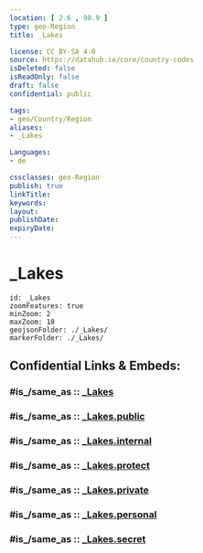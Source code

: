 ```yaml
---
location: [ 2.6 , 98.9 ] 
type: geo-Region
title: _Lakes

license: CC BY-SA 4.0
source: https://datahub.io/core/country-codes
isDeleted: false
isReadOnly: false
draft: false
confidential: public

tags:
- geo/Country/Region
aliases:
- _Lakes

Languages:
- de

cssclasses: geo-Region
publish: true
linkTitle: 
keywords: 
layout: 
publishDate: 
expiryDate: 
---
```


# _Lakes

```leaflet
id: _Lakes
zoomFeatures: true 
minZoom: 2 
maxZoom: 18
geojsonFolder: ./_Lakes/
markerFolder: ./_Lakes/
```


## Confidential Links & Embeds: 

### #is_/same_as :: [_Lakes](/_Standards/Earth/Continent/Asia/Asia~South~East/Malay_Archipelago/Indonesia/provinces~Indonesia/Sumatera_Utara/_Lakes.md) 

### #is_/same_as :: [_Lakes.public](/_public/Earth/Continent/Asia/Asia~South~East/Malay_Archipelago/Indonesia/provinces~Indonesia/Sumatera_Utara/_Lakes.public.md) 

### #is_/same_as :: [_Lakes.internal](/_internal/Earth/Continent/Asia/Asia~South~East/Malay_Archipelago/Indonesia/provinces~Indonesia/Sumatera_Utara/_Lakes.internal.md) 

### #is_/same_as :: [_Lakes.protect](/_protect/Earth/Continent/Asia/Asia~South~East/Malay_Archipelago/Indonesia/provinces~Indonesia/Sumatera_Utara/_Lakes.protect.md) 

### #is_/same_as :: [_Lakes.private](/_private/Earth/Continent/Asia/Asia~South~East/Malay_Archipelago/Indonesia/provinces~Indonesia/Sumatera_Utara/_Lakes.private.md) 

### #is_/same_as :: [_Lakes.personal](/_personal/Earth/Continent/Asia/Asia~South~East/Malay_Archipelago/Indonesia/provinces~Indonesia/Sumatera_Utara/_Lakes.personal.md) 

### #is_/same_as :: [_Lakes.secret](/_secret/Earth/Continent/Asia/Asia~South~East/Malay_Archipelago/Indonesia/provinces~Indonesia/Sumatera_Utara/_Lakes.secret.md)


